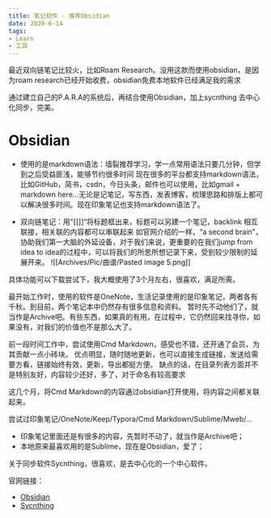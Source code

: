 ```yaml
---
title: 笔记软件 - 推荐Obsidian
date: 2020-6-14
tags:
- Learn
- 工具
---
```


最近双向链笔记比较火，比如Roam Research。没用这款而使用obsidian，是因为roam research已经开始收费，obsidian免费本地软件已经满足我的需求

通过建立自己的P.A.R.A的系统后，再结合使用Obsidian，加上sycnthing 去中心化同步，完美。

# Obsidian
- 使用的是markdown语法：墙裂推荐学习，学一点常用语法只要几分钟，但学到之后受益匪浅，能够节约很多时间
现在很多的平台都支持markdown语法，比如GitHub，简书，csdn，今日头条，邮件也可以使用，比如gmail + markdown here...无论是记笔记，写东西，发表博客，梳理思路和排版上都可以解决很多时间。现在印象笔记也支持markdown语法了。

- 双向链笔记：用"[[]]“将标题框出来，标题可以另建一个笔记，backlink 相互联接，相关联的内容都可以串联起来
如官网介绍的一样，“a second brain"，协助我们第一大脑的外延设备，对于我们来说，更重要的在我们jump from idea to idea的过程中，可以将我们的所思所想记录下来，受到较少限制的延展开来。
![[Archives/Pic/曲谱/Pasted image 5.png]]

具体功能可以下载尝试下，我大概使用了3个月左右，很喜欢，满足所需。

最开始工作时，使用的软件是OneNote，生活记录使用的是印象笔记，两者各有千秋。到目前，两个笔记本中仍然存有很多信息和资料。
暂时先不动他们了，就当作是Archive吧。有些东西，如果真的有用，在过程中，它仍然回来找寻你，如果没有，对我们的价值也不是那么大了。

前一段时间工作中，尝试使用Cmd Markdown，感受也不错，还开通了会员，为其贡献一点小砖块。
优点明显，随时随地更新，也可以直接生成链接，发送给需要方看，链接始终有效，更新，导出都挺方便。
缺点的话，在目录列表方面并不是特别友好，内容较少还好，多了，对于命名有较高要求

这几个月，将Cmd Markdown的内容通过obsidian打开使用，将内容之间都关联起来。


尝试过印象笔记/OneNote/Keep/Typora/Cmd Markdown/Sublime/Mweb/...

- 印象笔记里面还是有很多的内容，先暂时不动了，就当作是Archive吧；
- 本地原来最喜欢用的是Sublime，现在是Obsidian，爱了；


关于同步软件Sycnthing，很喜欢，是去中心化的一个中心软件。




官网链接：
- [Obsidian](https://obsidian.md/)
- [Sycnthing](https://syncthing.net/)
